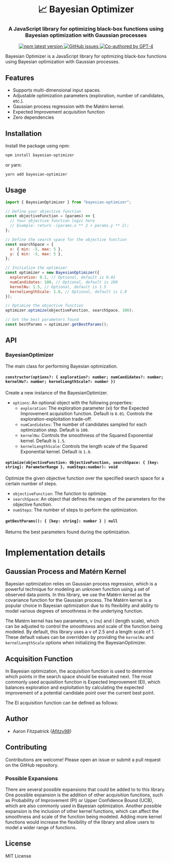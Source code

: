 <h1 align="center" style="border-bottom: none;">📈 Bayesian Optimizer</h1>
<h3 align="center">A JavaScript library for optimizing black-box functions using Bayesian optimization with Gaussian processes</h3>
<p align="center">
  <a href="https://www.npmjs.com/package/bayesian-optimizer">
    <img alt="npm latest version" src="https://img.shields.io/npm/v/bayesian-optimizer/latest.svg">
  </a>
  <a href="https://github.com/Afitzy98/bayesian-optimizer/issues">
    <img alt="GitHub issues" src="https://img.shields.io/github/issues/Afitzy98/bayesian-optimizer">
  </a>
  <a href="#badge">
    <img alt="Co-authored by GPT-4" src="https://img.shields.io/badge/Co--authored%20by-GPT--4-blue">
  </a>
</p>

Bayesian Optimizer is a JavaScript library for optimizing black-box functions using Bayesian optimization with Gaussian processes.

## Features

- Supports multi-dimensional input spaces.
- Adjustable optimization parameters (exploration, number of candidates, etc.).
- Gaussian process regression with the Matérn kernel.
- Expected Improvement acquisition function
- Zero dependencies

## Installation

Install the package using npm:

```bash
npm install bayesian-optimizer
```

or yarn:

```bash
yarn add bayesian-optimizer
```

## Usage

```javascript
import { BayesianOptimizer } from "bayesian-optimizer";

// Define your objective function
const objectiveFunction = (params) => {
  // Your objective function logic here
  // Example: return -(params.x ** 2 + params.y ** 2);
};

// Define the search space for the objective function
const searchSpace = {
  x: { min: -5, max: 5 },
  y: { min: -5, max: 5 },
};

// Initialize the optimizer
const optimizer = new BayesianOptimizer({
  exploration: 0.1, // Optional, default is 0.01
  numCandidates: 100, // Optional, default is 100
  kernelNu: 1.5, // Optional, default is 1.5
  kernelLengthScale: 1.0, // Optional, default is 1.0
});

// Optimize the objective function
optimizer.optimize(objectiveFunction, searchSpace, 100);

// Get the best parameters found
const bestParams = optimizer.getBestParams();
```

## API

### BayesianOptimizer

The main class for performing Bayesian optimization.

#### `constructor(options?: { exploration?: number; numCandidates?: number; kernelNu?: number; kernelLengthScale?: number })`

Create a new instance of the BayesianOptimizer.

- `options`: An optional object with the following properties:
  - `exploration`: The exploration parameter (xi) for the Expected Improvement acquisition function. Default is `0.01`. Controls the exploration-exploitation trade-off.
  - `numCandidates`: The number of candidates sampled for each optimization step. Default is `100`.
  - `kernelNu`: Controls the smoothness of the Squared Exponential kernel. Default is `1.5`.
  - `kernelLengthScale`: Controls the length scale of the Squared Exponential kernel. Default is `1.0`.

#### `optimize(objectiveFunction: ObjectiveFunction, searchSpace: { [key: string]: ParameterRange }, numSteps:number): void`

Optimize the given objective function over the specified search space for a certain number of steps.

- `objectiveFunction`: The function to optimize.
- `searchSpace`: An object that defines the ranges of the parameters for the objective function.
- `numSteps`: The number of steps to perform the optimization.

#### `getBestParams(): { [key: string]: number } | null`

Returns the best parameters found during the optimization.

# Implementation details

## Gaussian Process and Matérn Kernel

Bayesian optimization relies on Gaussian process regression, which is a powerful technique for modeling an unknown function using a set of observed data points. In this library, we use the Matérn kernel as the covariance function for the Gaussian process. The Matérn kernel is a popular choice in Bayesian optimization due to its flexibility and ability to model various degrees of smoothness in the underlying function.

The Matérn kernel has two parameters, ν (nu) and l (length scale), which can be adjusted to control the smoothness and scale of the function being modeled. By default, this library uses a ν of 2.5 and a length scale of 1. These default values can be overridden by providing the `kernelNu` and `kernelLengthScale` options when initializing the BayesianOptimizer.

## Acquisition Function

In Bayesian optimization, the acquisition function is used to determine which points in the search space should be evaluated next. The most commonly used acquisition function is Expected Improvement (EI), which balances exploration and exploitation by calculating the expected improvement of a potential candidate point over the current best point.

The EI acquisition function can be defined as follows:

## Author

- Aaron Fitzpatrick ([Afitzy98](https://github.com/Afitzy98))

## Contributing

Contributions are welcome! Please open an issue or submit a pull request on the GitHub repository.

### Possible Expansions

There are several possible expansions that could be added to to this library. One possible expansion is the addition of other acquisition functions, such as Probability of Improvement (PI) or Upper Confidence Bound (UCB), which are also commonly used in Bayesian optimization. Another possible expansion is the inclusion of other kernel functions, which can affect the smoothness and scale of the function being modeled. Adding more kernel functions would increase the flexibility of the library and allow users to model a wider range of functions.

## License

MIT License
